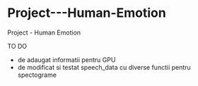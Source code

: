 # Project---Human-Emotion
Project - Human Emotion

TO DO
- de adaugat informatii pentru GPU
- de modificat si testat speech_data cu diverse functii pentru spectograme
